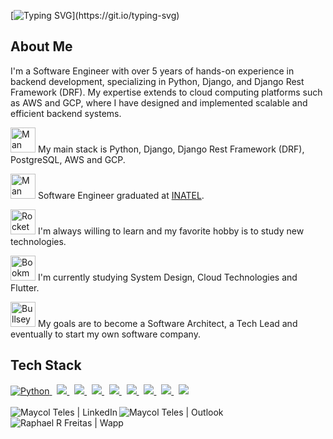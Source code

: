 [![Typing SVG](https://readme-typing-svg.demolab.com?font=Fira+Code&pause=5&color=00ff00&width=435&lines=Hello!+My+name+is+Maycol+;and+I+am+a+Backend+Engineer.)](https://git.io/typing-svg)

## About Me
I'm a Software Engineer with over 5 years of hands-on experience in backend development, specializing in Python, Django, and Django Rest Framework (DRF). My expertise extends to cloud computing platforms such as AWS and GCP, where I have designed and implemented scalable and efficient backend systems.

<img src="https://raw.githubusercontent.com/Tarikul-Islam-Anik/Animated-Fluent-Emojis/master/Emojis/People%20with%20professions/Man%20Technologist%20Light%20Skin%20Tone.png" alt="Man Technologist Light Skin Tone" width="40" height="40" /> My main stack is Python, Django, Django Rest Framework (DRF), PostgreSQL, AWS and GCP.

<img src="https://raw.githubusercontent.com/Tarikul-Islam-Anik/Animated-Fluent-Emojis/master/Emojis/People%20with%20professions/Man%20Student%20Light%20Skin%20Tone.png" alt="Man Student Light Skin Tone" width="40" height="40" /> Software Engineer graduated at [INATEL](https://inatel.br/home/).

<img src="https://raw.githubusercontent.com/Tarikul-Islam-Anik/Animated-Fluent-Emojis/master/Emojis/Travel%20and%20places/Rocket.png" alt="Rocket" width="40" height="40" /> I'm always willing to learn and my favorite hobby is to study new technologies.

<img src="https://raw.githubusercontent.com/Tarikul-Islam-Anik/Animated-Fluent-Emojis/master/Emojis/Objects/Bookmark%20Tabs.png" alt="Bookmark Tabs" width="40" height="40" /> I'm currently studying System Design, Cloud Technologies and Flutter.

<img src="https://raw.githubusercontent.com/Tarikul-Islam-Anik/Animated-Fluent-Emojis/master/Emojis/Activities/Bullseye.png" alt="Bullseye" width="40" height="40" /> My goals are to become a Software Architect, a Tech Lead and eventually to start my own software company. 


<!--Tech Stack-->
## Tech Stack

<a href="https://www.python.org">
  <img src="https://skillicons.dev/icons?i=py" alt="Python" />
</a>&nbsp;
<a href="https://www.djangoproject.com">
  <img src="https://skillicons.dev/icons?i=django" />
</a>&nbsp;
<a href="https://flask.palletsprojects.com">
  <img src="https://skillicons.dev/icons?i=flask" />
</a>&nbsp;
<a href="https://fastapi.tiangolo.com">
  <img src="https://skillicons.dev/icons?i=fastapi" />
</a>&nbsp;
<a href="https://www.postgresql.org">
  <img src="https://skillicons.dev/icons?i=postgres" />
</a>&nbsp;
<a href="https://www.mongodb.com">
  <img src="https://skillicons.dev/icons?i=mongodb" />
</a>&nbsp;
<a href="https://www.docker.com">
  <img src="https://skillicons.dev/icons?i=docker" />
</a>&nbsp;
<a href="https://aws.amazon.com/">
  <img src="https://skillicons.dev/icons?i=aws" />
</a>&nbsp;
<a href="https://cloud.google.com/">
  <img src="https://skillicons.dev/icons?i=gcp" />
</a>

<br>
<br>


<a href="https://www.linkedin.com/in/maycol-teles/">
  <img align="left" alt="Maycol Teles | LinkedIn"  src="https://img.shields.io/badge/LinkedIn-0077B5?style=for-the-badge&logo=linkedin&logoColor=white" />
</a>
<a href="mailto:maycolteles@hotmail.com">
  <img align="left" alt="Maycol Teles | Outlook"  src="https://img.shields.io/badge/Gmail-D14836?style=for-the-badge&logo=gmail&logoColor=white" />
</a>
<a href="https://wa.me//5588775088?text=Olá%20te%20encontrei%20no%20GitHub">
  <img align="left" alt="Raphael R Freitas | Wapp"  src="https://img.shields.io/badge/WhatsApp-25D366?style=for-the-badge&logo=whatsapp&logoColor=white" />
</a>
